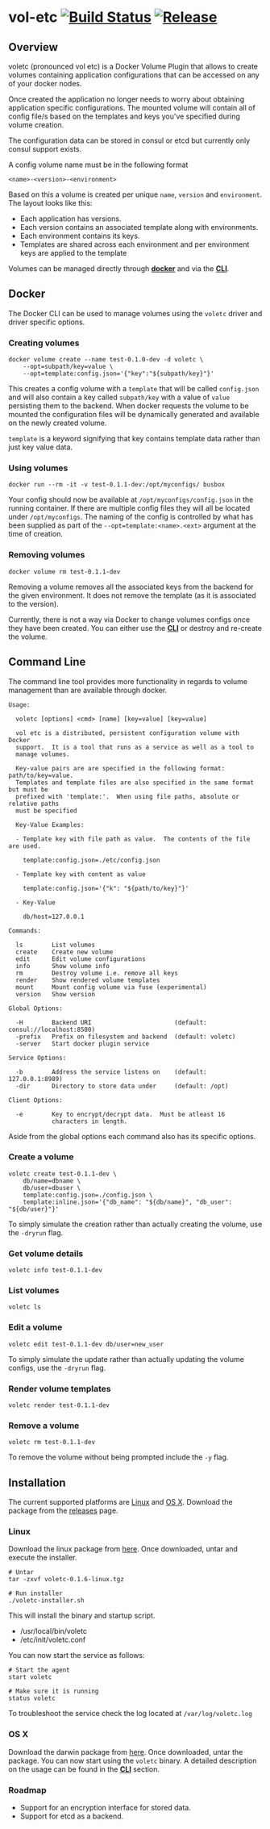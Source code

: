 # vol-etc [![Build Status](https://travis-ci.org/ipkg/voletc.svg?branch=master)](https://travis-ci.org/ipkg/voletc) [![Release](https://img.shields.io/github/release/ipkg/voletc.svg)](https://github.com/ipkg/voletc/releases)

## Overview 

voletc (pronounced vol etc) is a Docker Volume Plugin that allows to create volumes containing application configurations that can be accessed on any of your docker nodes.  

Once created the application no longer needs to worry about obtaining application specific configurations.  The mounted volume will contain all of config file/s based on the templates and keys you've specified during volume creation.

The configuration data can be stored in consul or etcd but currently only consul support exists.

A config volume name must be in the following format
 
	<name>-<version>-<environment>


Based on this a volume is created per unique `name`, `version` and `environment`.  The layout looks like this:
- Each application has versions.
- Each version contains an associated template along with environments.
- Each environment contains its keys.
- Templates are shared across each environment and per environment keys are applied to the template

Volumes can be managed directly through [**docker**](#docker) and via the [**CLI**](#command-line).

## Docker 
The Docker CLI can be used to manage volumes using the `voletc` driver and driver specific options.

### Creating volumes

	docker volume create --name test-0.1.0-dev -d voletc \
		--opt=subpath/key=value \
		--opt=template:config.json='{"key":"${subpath/key}"}'

This creates a config volume with a `template` that will be called `config.json` and will also contain a key called `subpath/key` with a value of `value` persisting them to the backend.  When docker requests the volume to be mounted the configuration files will be dynamically generated and available on the newly created volume.

`template` is a keyword signifying that key contains template data rather than just key value data.


### Using volumes

	docker run --rm -it -v test-0.1.1-dev:/opt/myconfigs/ busbox


Your config should now be available at `/opt/myconfigs/config.json` in the running container.  If there are multiple config files they will all be located under `/opt/myconfigs`.  The naming of the config is controlled by what has been supplied as part of the `--opt=template:<name>.<ext>` argument at the time of creation.

### Removing volumes

	docker volume rm test-0.1.1-dev


Removing a volume removes all the associated keys from the backend for the given environment.  It does not remove the template (as it is associated to the version).

Currently, there is not a way via Docker to change volumes configs once they have been created.  You can either use the [**CLI**](#command-line) or destroy and re-create the volume.

## Command Line
The command line tool provides more functionality in regards to volume management than are available through docker.

	Usage:

	  voletc [options] <cmd> [name] [key=value] [key=value]

	  vol etc is a distributed, persistent configuration volume with Docker
	  support.  It is a tool that runs as a service as well as a tool to
	  manage volumes.

	  Key-value pairs are are specified in the following format: path/to/key=value.
	  Templates and template files are also specified in the same format but must be
	  prefixed with 'template:'.  When using file paths, absolute or relative paths
	  must be specified

	  Key-Value Examples:

	  - Template key with file path as value.  The contents of the file are used.

	    template:config.json=./etc/config.json

	  - Template key with content as value

	    template:config.json='{"k": "${path/to/key}"}'

	  - Key-Value

	    db/host=127.0.0.1

	Commands:

	  ls        List volumes
	  create    Create new volume
	  edit      Edit volume configurations
	  info      Show volume info
	  rm        Destroy volume i.e. remove all keys
	  render    Show rendered volume templates
	  mount     Mount config volume via fuse (experimental)
	  version   Show version

	Global Options:

	  -H        Backend URI                       (default: consul://localhost:8500)
	  -prefix   Prefix on filesystem and backend  (default: voletc)
	  -server   Start docker plugin service

	Service Options:

	  -b        Address the service listens on    (default: 127.0.0.1:8989)
	  -dir      Directory to store data under     (default: /opt)

	Client Options:

	  -e        Key to encrypt/decrypt data.  Must be atleast 16
	            characters in length.

Aside from the global options each command also has its specific options.

### Create a volume

	voletc create test-0.1.1-dev \
		db/name=dbname \
		db/user=dbuser \
		template:config.json=./config.json \
		template:inline.json='{"db_name": "${db/name}", "db_user": "${db/user}"}'

To simply simulate the creation rather than actually creating the volume, use the `-dryrun` flag.

### Get volume details

	voletc info test-0.1.1-dev

### List volumes

	voletc ls

### Edit a volume

	voletc edit test-0.1.1-dev db/user=new_user

To simply simulate the update rather than actually updating the volume configs, use the `-dryrun` flag.

### Render volume templates

	voletc render test-0.1.1-dev

### Remove a volume

	voletc rm test-0.1.1-dev

To remove the volume without being prompted include the `-y` flag.

## Installation
The current supported platforms are [Linux](#linux) and [OS X](#os-x).  Download the package from the [releases](https://github.com/ipkg/voletc/releases) page.

### Linux
Download the linux package from [here](https://github.com/ipkg/voletc/releases).  Once downloaded, untar and execute the installer.

	# Untar
	tar -zxvf voletc-0.1.6-linux.tgz
	
	# Run installer
	./voletc-installer.sh

This will install the binary and startup script.

- /usr/local/bin/voletc
- /etc/init/voletc.conf

You can now start the service as follows:

	# Start the agent
	start voletc

	# Make sure it is running
	status voletc

To troubleshoot the service check the log located at `/var/log/voletc.log`

### OS X
Download the darwin package from [here](https://github.com/ipkg/voletc/releases).  Once downloaded, untar the package.  You can now start using the `voletc` binary.  A detailed description on the usage can be found in the [**CLI**](#command-line) section.

### Roadmap

- Support for an encryption interface for stored data. 
- Support for etcd as a backend.
